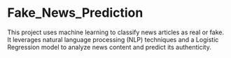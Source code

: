 # Fake_News_Prediction
This project uses machine learning to classify news articles as real or fake. It leverages natural language processing (NLP) techniques and a Logistic Regression model to analyze news content and predict its authenticity.
